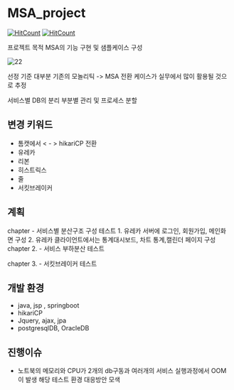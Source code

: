 # MSA_project
[![HitCount](http://hits.dwyl.com/ldk-hub/MSA_project.svg)](http://hits.dwyl.com/ldk-hub/MSA_project)
[![HitCount](https://img.shields.io/badge/lisence-MIT-green.svg)](https://github.com/ldk-hub/MSA_project/blob/master/LICENSE)

프로젝트 목적 MSA의 기능 구현 및 샘플케이스 구성

![22](https://user-images.githubusercontent.com/12209348/75217751-47116c80-57db-11ea-9b8d-69af722f8dbf.PNG)

선정 기준 
 대부분 기존의 모놀리틱 -> MSA 전환 케이스가 실무에서 많이 활용될 것으로 추정

서비스별 DB의 분리 부분별 관리 및 프로세스 분할 


## 변경 키워드
  - 톰캣에서 < - > hikariCP 전환
  - 유레카 
  - 리본 
  - 히스트릭스 
  - 줄
  - 서킷브레이커




## 계획
chapter - 서비스별 분산구조 구성 테스트 
       1. 유레카 서버에 로그인, 회원가입, 메인화면 구성
       2. 유레카 클라이언트에서는 통계대시보드, 차트 통계,캘린더 페이지 구성
chapter 2. - 서비스 부하분산 테스트
         
chapter 3. - 서킷브레이커 테스트



## 개발 환경
 - java, jsp , springboot
 - hikariCP
 - Jquery, ajax, jpa
 - postgresqlDB, OracleDB
 
 
 
 ## 진행이슈
  - 노트북의 메모리와 CPU가 2개의 db구동과 여러개의 서비스 실행과정에서 OOM이 발생 해당 테스트 환경 대응방안 모색 
